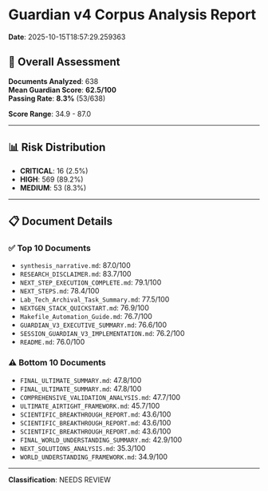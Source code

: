# Guardian v4 Corpus Analysis Report
**Date**: 2025-10-15T18:57:29.259363

## 🔴 Overall Assessment

**Documents Analyzed**: 638  
**Mean Guardian Score**: **62.5/100**  
**Passing Rate**: **8.3%** (53/638)

**Score Range**: 34.9 - 87.0

---

## 📊 Risk Distribution

- **CRITICAL**: 16 (2.5%)
- **HIGH**: 569 (89.2%)
- **MEDIUM**: 53 (8.3%)

---

## 📋 Document Details

### ✅ Top 10 Documents

- `synthesis_narrative.md`: 87.0/100
- `RESEARCH_DISCLAIMER.md`: 83.7/100
- `NEXT_STEP_EXECUTION_COMPLETE.md`: 79.1/100
- `NEXT_STEPS.md`: 78.4/100
- `Lab_Tech_Archival_Task_Summary.md`: 77.5/100
- `NEXTGEN_STACK_QUICKSTART.md`: 76.9/100
- `Makefile_Automation_Guide.md`: 76.7/100
- `GUARDIAN_V3_EXECUTIVE_SUMMARY.md`: 76.6/100
- `SESSION_GUARDIAN_V3_IMPLEMENTATION.md`: 76.2/100
- `README.md`: 76.0/100

### ⚠️ Bottom 10 Documents

- `FINAL_ULTIMATE_SUMMARY.md`: 47.8/100
- `FINAL_ULTIMATE_SUMMARY.md`: 47.8/100
- `COMPREHENSIVE_VALIDATION_ANALYSIS.md`: 47.7/100
- `ULTIMATE_AIRTIGHT_FRAMEWORK.md`: 45.7/100
- `SCIENTIFIC_BREAKTHROUGH_REPORT.md`: 43.6/100
- `SCIENTIFIC_BREAKTHROUGH_REPORT.md`: 43.6/100
- `SCIENTIFIC_BREAKTHROUGH_REPORT.md`: 43.6/100
- `FINAL_WORLD_UNDERSTANDING_SUMMARY.md`: 42.9/100
- `NEXT_SOLUTIONS_ANALYSIS.md`: 35.3/100
- `WORLD_UNDERSTANDING_FRAMEWORK.md`: 34.9/100

---

**Classification**: NEEDS REVIEW
